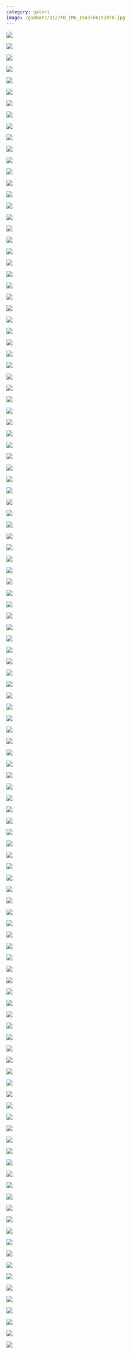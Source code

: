 ```yaml
---
category: galeri
image: /gambar2/212/FB_IMG_1543766192870.jpg
---
```


![](/gambar2/212/FB_IMG_1543765832241.jpg)

![](/gambar2/212/FB_IMG_1543765842107.jpg)

![](/gambar2/212/FB_IMG_1543765848526.jpg)

![](/gambar2/212/FB_IMG_1543765854699.jpg)

![](/gambar2/212/FB_IMG_1543765861110.jpg)

![](/gambar2/212/FB_IMG_1543765866571.jpg)

![](/gambar2/212/FB_IMG_1543765871281.jpg)

![](/gambar2/212/FB_IMG_1543765875552.jpg)

![](/gambar2/212/FB_IMG_1543765879864.jpg)

![](/gambar2/212/FB_IMG_1543765884109.jpg)

![](/gambar2/212/FB_IMG_1543765887889.jpg)

![](/gambar2/212/FB_IMG_1543765891362.jpg)

![](/gambar2/212/FB_IMG_1543765895120.jpg)

![](/gambar2/212/FB_IMG_1543765898464.jpg)

![](/gambar2/212/FB_IMG_1543765902615.jpg)

![](/gambar2/212/FB_IMG_1543765906412.jpg)

![](/gambar2/212/FB_IMG_1543765909965.jpg)

![](/gambar2/212/FB_IMG_1543765914058.jpg)

![](/gambar2/212/FB_IMG_1543765917723.jpg)

![](/gambar2/212/FB_IMG_1543765921660.jpg)

![](/gambar2/212/FB_IMG_1543765925512.jpg)

![](/gambar2/212/FB_IMG_1543765931073.jpg)

![](/gambar2/212/FB_IMG_1543765934903.jpg)

![](/gambar2/212/FB_IMG_1543765938329.jpg)

![](/gambar2/212/FB_IMG_1543765941758.jpg)

![](/gambar2/212/FB_IMG_1543765945267.jpg)

![](/gambar2/212/FB_IMG_1543765948657.jpg)

![](/gambar2/212/FB_IMG_1543765952321.jpg)

![](/gambar2/212/FB_IMG_1543765955878.jpg)

![](/gambar2/212/FB_IMG_1543765959412.jpg)

![](/gambar2/212/FB_IMG_1543765963559.jpg)

![](/gambar2/212/FB_IMG_1543765967319.jpg)

![](/gambar2/212/FB_IMG_1543765970778.jpg)

![](/gambar2/212/FB_IMG_1543765974404.jpg)

![](/gambar2/212/FB_IMG_1543765978737.jpg)

![](/gambar2/212/FB_IMG_1543765982431.jpg)

![](/gambar2/212/FB_IMG_1543765986006.jpg)

![](/gambar2/212/FB_IMG_1543765989451.jpg)

![](/gambar2/212/FB_IMG_1543765993031.jpg)

![](/gambar2/212/FB_IMG_1543765996768.jpg)

![](/gambar2/212/FB_IMG_1543766000652.jpg)

![](/gambar2/212/FB_IMG_1543766003596.jpg)

![](/gambar2/212/FB_IMG_1543766007327.jpg)

![](/gambar2/212/FB_IMG_1543766013387.jpg)

![](/gambar2/212/FB_IMG_1543766016601.jpg)

![](/gambar2/212/FB_IMG_1543766020007.jpg)

![](/gambar2/212/FB_IMG_1543766023885.jpg)

![](/gambar2/212/FB_IMG_1543766027747.jpg)

![](/gambar2/212/FB_IMG_1543766031596.jpg)

![](/gambar2/212/FB_IMG_1543766035534.jpg)

![](/gambar2/212/FB_IMG_1543766038511.jpg)

![](/gambar2/212/FB_IMG_1543766041898.jpg)

![](/gambar2/212/FB_IMG_1543766045169.jpg)

![](/gambar2/212/FB_IMG_1543766048494.jpg)

![](/gambar2/212/FB_IMG_1543766051664.jpg)

![](/gambar2/212/FB_IMG_1543766055052.jpg)

![](/gambar2/212/FB_IMG_1543766058473.jpg)

![](/gambar2/212/FB_IMG_1543766061726.jpg)

![](/gambar2/212/FB_IMG_1543766065079.jpg)

![](/gambar2/212/FB_IMG_1543766068515.jpg)

![](/gambar2/212/FB_IMG_1543766078336.jpg)

![](/gambar2/212/FB_IMG_1543766082166.jpg)

![](/gambar2/212/FB_IMG_1543766085588.jpg)

![](/gambar2/212/FB_IMG_1543766088815.jpg)

![](/gambar2/212/FB_IMG_1543766091847.jpg)

![](/gambar2/212/FB_IMG_1543766099902.jpg)

![](/gambar2/212/FB_IMG_1543766104626.jpg)

![](/gambar2/212/FB_IMG_1543766108220.jpg)

![](/gambar2/212/FB_IMG_1543766114569.jpg)

![](/gambar2/212/FB_IMG_1543766117786.jpg)

![](/gambar2/212/FB_IMG_1543766123311.jpg)

![](/gambar2/212/FB_IMG_1543766126954.jpg)

![](/gambar2/212/FB_IMG_1543766130819.jpg)

![](/gambar2/212/FB_IMG_1543766135823.jpg)

![](/gambar2/212/FB_IMG_1543766138051.jpg)

![](/gambar2/212/FB_IMG_1543766141214.jpg)

![](/gambar2/212/FB_IMG_1543766145045.jpg)

![](/gambar2/212/FB_IMG_1543766148631.jpg)

![](/gambar2/212/FB_IMG_1543766153141.jpg)

![](/gambar2/212/FB_IMG_1543766156605.jpg)

![](/gambar2/212/FB_IMG_1543766160488.jpg)

![](/gambar2/212/FB_IMG_1543766163857.jpg)

![](/gambar2/212/FB_IMG_1543766167716.jpg)

![](/gambar2/212/FB_IMG_1543766171239.jpg)

![](/gambar2/212/FB_IMG_1543766175534.jpg)

![](/gambar2/212/FB_IMG_1543766179847.jpg)

![](/gambar2/212/FB_IMG_1543766182546.jpg)

![](/gambar2/212/FB_IMG_1543766186156.jpg)

![](/gambar2/212/FB_IMG_1543766189336.jpg)

![](/gambar2/212/FB_IMG_1543766192870.jpg)

![](/gambar2/212/FB_IMG_1543766198038.jpg)

![](/gambar2/212/FB_IMG_1543766200991.jpg)

![](/gambar2/212/FB_IMG_1543766204336.jpg)

![](/gambar2/212/FB_IMG_1543766209804.jpg)

![](/gambar2/212/FB_IMG_1543766213927.jpg)

![](/gambar2/212/FB_IMG_1543766239287.jpg)

![](/gambar2/212a/a.jpg)

![](/gambar2/212a/b.jpg)

![](/gambar2/212a/c.jpg)

![](/gambar2/212a/d.jpg)

![](/gambar2/212a/e.jpg)

![](/gambar2/212a/f.jpg)

![](/gambar2/212a/g.jpg)

![](/gambar2/212a/h.jpg)

![](/gambar2/212a/i.jpg)

![](/gambar2/212a/j.jpg)

![](/gambar2/212a/k.jpg)

![](/gambar2/212a/l.jpg)

![](/gambar2/212a/m.jpg)

![](/gambar2/212a/n.jpg)

![](/gambar2/212a/o.jpg)

![](/gambar2/212a/p.jpg)

![](/gambar2/212a/q.jpg)

![](/gambar2/212a/r.jpg)

![](/gambar2/212a/s.jpg)

![](/gambar2/212a/t.jpg)